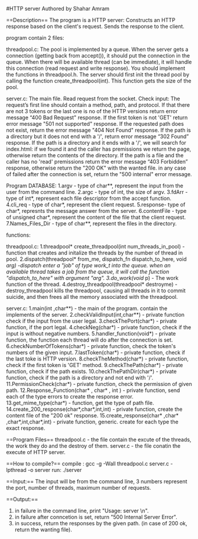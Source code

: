 #HTTP server
Authored by Shahar Amram


==Description==
The program is a HTTP server:
Constructs an HTTP response based on the client's request.
Sends the response to the client.

program contain 2 files:

threadpool.c:
The pool is implemented by a queue. When the server gets a connection (getting back from
accept()), it should put the connection in the queue. When there will be available thread
(can be immediate), it will handle this connection (read request and write response).
You should implement the functions in threadpool.h.
The server should first init the thread pool by calling the function create_threadpool(int).
This function gets the size of the pool.


server.c:
The main file.
Read request from the socket.
Check input: The request’s first line should contain a method, path, and protocol.
If that there are not 3 tokens or the last one is no of the HTTP versions return error message “400 Bad Request" response.
If the first token is not 'GET' return error message "501 not supported" response.
If the requested path does not exist, return the error message "404 Not Found" response.
If the path is a directory but it does not end with a '/', return error message “302 Found” response.
If the path is a directory and it ends with a '/',  we will search for index.html: if we found it and the caller has premissions we return the page, otherwise return the contents of the directory.
If the path is a file and the caller has no 'read' premissions return the error message “403 Forbidden” response, otherwise return the "200 OK" with the wanted file.
in any case of failed after the connection is set, return the "500 internal" error message.



Program DATABASE:
1.argv - type of char**, represent the input from the user from the command line.
2.argc - type of int, the size of argv.
3.fdArr - type of int*, represent each file descriptor from the accept function.
4.cli_req - type of char*, represent the client request.
5.response- type of char*, represnts the message answer from the server.
6.contentFile - type of unsigned char*, represent the content of the file that the client request.
7.Names_Files_Dir - type of char**, represent the files in the directory.



functions:

threadpool.c:
1.threadpool* create_threadpool(int num_threads_in_pool) - function that creates and initalize the threads by the number of thread in pool.
2.dispatch(threadpool* from_me, dispatch_fn dispatch_to_here, void *arg) -dispatch enter a "job" of type work_t into the queue. when an available thread takes a job from the queue, it will call the function "dispatch_to_here" with argument "arg".
3.do_work(void* p) - The work function of the thread.
4.destroy_threadpool(threadpool* destroyme) -  destroy_threadpool kills the threadpool, causing all threads in it to commit suicide, and then frees all the memory associated with the threadpool.

server.c:
1.main(int ,char**) - the main of the program. contain the implements of the server.
2.checkValidInput(int,char**) - private function check if the input from the user legal.
3.checkThePort(char*) - private function, if the port legal.
4.checkNeg(char*) - private function, check if the input is without negative numbers.
5.handler_function(void*) - private function, the function each thread will do after the connection is set.
6.checkNumberOfTokens(char*) - private function, check the token's numbers of the given input.
7.lastToken(char*) - private function, check if the last toke is HTTP version.
8.checkTheMethod(char*) - private function, check if the first token is 'GET' method.
9.checkThePath(char*) - private function, check if the path exists.
10.checkThePathDir(char*) - private function, check if the path is a directory and not end with '/'.
11.PermissionCheck(char*) - private function, check the permission of given path.
12.Response_Function(char* , char* , int ) - private function, send each of the type errors to create the response error.
13.get_mime_type(char*) - function, get the type of path file.
14.create_200_response(char*,char*,int,int) - private function, create the content file of the "200 ok" response.
15.create_response(char* ,char* ,char*,int,char*,int) - private function, generic. create for each type the exact response.


==Program Files==
threadpool.c - the file contain the excute of the threads, the work they do and the destroy of them.
server.c - the file conatin the execute of HTTP server.


==How to compile?==
compile : gcc -g -Wall threadpool.c server.c -lpthread -o server
run: ./server

==Input:==
The input will be from the command line, 3 numbers represent the port, number of threads, maximum number of requests.

==Output:==
1. in failure in the command line, print "Usage: server <port> <pool-size> <max-number-of-request>\n".
2. in failure after conncetion is set, return "500 Internal Server Error".
3. in success, return the responses by the given path. (in case of 200 ok, return the wanting file).




